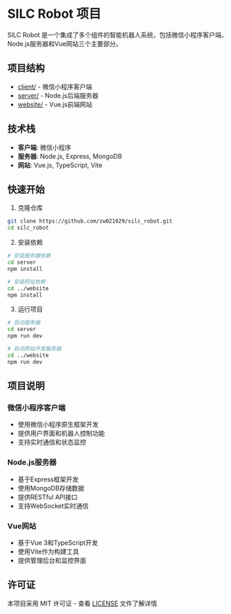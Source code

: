 # SILC Robot 项目

SILC Robot 是一个集成了多个组件的智能机器人系统，包括微信小程序客户端、Node.js服务器和Vue网站三个主要部分。

## 项目结构

- [client/](client/README.md) - 微信小程序客户端
- [server/](server/README.md) - Node.js后端服务器
- [website/](website/README.md) - Vue.js前端网站

## 技术栈

- **客户端**: 微信小程序
- **服务器**: Node.js, Express, MongoDB
- **网站**: Vue.js, TypeScript, Vite

## 快速开始

1. 克隆仓库
```bash
git clone https://github.com/zw021029/silc_robot.git
cd silc_robot
```

2. 安装依赖
```bash
# 安装服务器依赖
cd server
npm install

# 安装网站依赖
cd ../website
npm install
```

3. 运行项目
```bash
# 启动服务器
cd server
npm run dev

# 启动网站开发服务器
cd ../website
npm run dev
```

## 项目说明

### 微信小程序客户端
- 使用微信小程序原生框架开发
- 提供用户界面和机器人控制功能
- 支持实时通信和状态监控

### Node.js服务器
- 基于Express框架开发
- 使用MongoDB存储数据
- 提供RESTful API接口
- 支持WebSocket实时通信

### Vue网站
- 基于Vue 3和TypeScript开发
- 使用Vite作为构建工具
- 提供管理后台和监控界面

## 许可证

本项目采用 MIT 许可证 - 查看 [LICENSE](LICENSE) 文件了解详情
